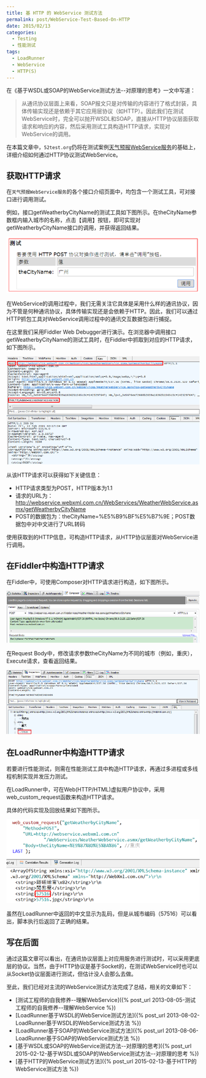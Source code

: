 ```yaml
---
title: 基 HTTP 的 WebService 测试方法
permalink: post/WebService-Test-Based-On-HTTP
date: 2015/02/13
categories:
  - Testing
  - 性能测试
tags:
  - LoadRunner
  - WebService
  - HTTP(S)
---
```


在《基于WSDL或SOAP的WebService测试方法--对原理的思考》一文中写道：

> 从通讯协议层面上来看，SOAP报文只是对传输的内容进行了格式封装，具体传输实现还是依赖于其它应用层协议（如HTTP）。因此我们在测试WebService时，完全可以抛开WSDL和SOAP，直接从HTTP协议层面获取请求和响应的内容，然后采用测试工具构造HTTP请求，实现对WebService的调用。

在本篇文章中，`52test.org`仍将在测试案例[天气预报WebService服务](
http://webservice.webxml.com.cn/WebServices/WeatherWebService.asmx)的基础上，详细介绍如何通过HTTP协议测试WebService。

## 获取HTTP请求

在`天气预报WebService服务`的各个接口介绍页面中，均包含一个测试工具，可对接口进行调用测试。

例如，接口getWeatherbyCityName的测试工具如下图所示。在theCityName参数框内输入城市的名称，点击【调用】按钮，即可实现对getWeatherbyCityName接口的调用，并获得返回结果。

![](/images/150213_01.png)

在WebService的调用过程中，我们无需关注它具体是采用什么样的通讯协议，因为不管是何种通讯协议，具体传输实现还是会依赖于HTTP。因此，我们可以通过HTTP抓包工具对WebService调用过程中的通讯交互数据包进行捕捉。

在这里我们采用Fiddler Web Debugger进行演示。在浏览器中调用接口getWeatherbyCityName的测试工具时，在Fiddler中抓取到对应的HTTP请求，如下图所示。

![](/images/150213_02.png)

从该HTTP请求可以获得如下关键信息：

- HTTP请求类型为POST，HTTP版本为1.1
- 请求的URL为：http://webservice.webxml.com.cn/WebServices/WeatherWebService.asmx/getWeatherbyCityName
- POST的数据包为：theCityName=%E5%B9%BF%E5%B7%9E；POST数据包中对中文进行了URL转码

使用获取到的HTTP信息，可构造HTTP请求，从HTTP协议层面对WebService进行调用。

## 在Fiddler中构造HTTP请求

在Fiddler中，可使用Composer对HTTP请求进行构造，如下图所示。

![](/images/150213_03.png)

在Request Body中，修改请求参数theCityName为不同的城市（例如，重庆），Execute请求，查看返回结果。

![](/images/150213_04.png)

## 在LoadRunner中构造HTTP请求

若要进行性能测试，则需在性能测试工具中构造HTTP请求，再通过多进程或多线程机制实现并发压力测试。

在LoadRunner中，可在Web(HTTP/HTML)虚拟用户协议中，采用web_custom_request函数来构造HTTP请求。

具体的代码实现及回放结果如下图所示。

![](/images/150213_05.png)

虽然在LoadRunner中返回的中文显示为乱码，但是从城市编码（57516）可以看出，脚本执行后返回了正确的结果。

## 写在后面

通过这篇文章可以看出，在通讯协议层面上对应用服务进行测试时，可以采用更底层的协议。当然，由于HTTP协议是基于Socket的，在测试WebService时也可以从Socket协议层面进行测试，但估计没人会那么去做。

至此，我们已经对主流的WebService测试方法完成了总结，相关的文章如下：

- [测试工程师的自我修养--理解WebService]({% post_url 2013-08-05-测试工程师的自我修养--理解WebService %})
- [LoadRunner基于WSDL的WebService测试方法]({% post_url 2013-08-02-LoadRunner基于WSDL的WebService测试方法 %})
- [LoadRunner基于SOAP的WebService测试方法]({% post_url 2013-08-06-LoadRunner基于SOAP的WebService测试方法 %})
- [基于WSDL或SOAP的WebService测试方法--对原理的思考]({% post_url 2015-02-12-基于WSDL或SOAP的WebService测试方法--对原理的思考 %})
- [基于HTTP的WebService测试方法]({% post_url 2015-02-13-基于HTTP的WebService测试方法 %})
